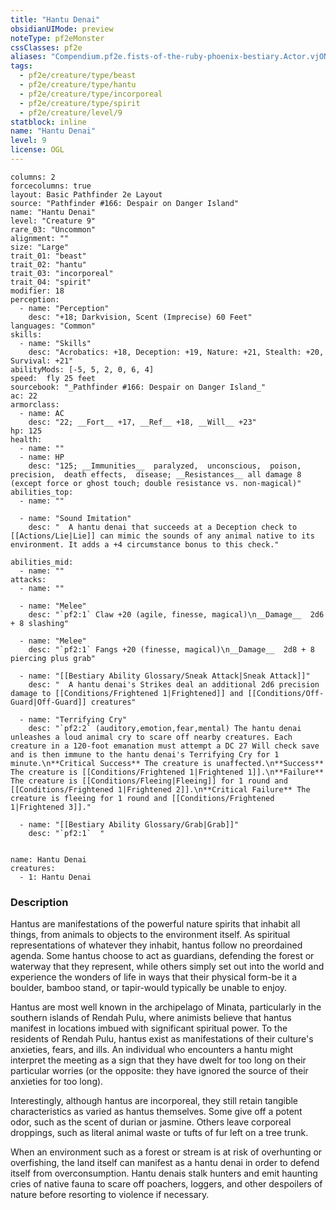 ```yaml
---
title: "Hantu Denai"
obsidianUIMode: preview
noteType: pf2eMonster
cssClasses: pf2e
aliases: "Compendium.pf2e.fists-of-the-ruby-phoenix-bestiary.Actor.vjONecsFtSFpjNaN" 
tags:
  - pf2e/creature/type/beast
  - pf2e/creature/type/hantu
  - pf2e/creature/type/incorporeal
  - pf2e/creature/type/spirit
  - pf2e/creature/level/9
statblock: inline
name: "Hantu Denai"
level: 9
license: OGL
---
```


```statblock
columns: 2
forcecolumns: true
layout: Basic Pathfinder 2e Layout
source: "Pathfinder #166: Despair on Danger Island"
name: "Hantu Denai"
level: "Creature 9"
rare_03: "Uncommon"
alignment: ""
size: "Large"
trait_01: "beast"
trait_02: "hantu"
trait_03: "incorporeal"
trait_04: "spirit"
modifier: 18
perception:
  - name: "Perception"
    desc: "+18; Darkvision, Scent (Imprecise) 60 Feet"
languages: "Common"
skills:
  - name: "Skills"
    desc: "Acrobatics: +18, Deception: +19, Nature: +21, Stealth: +20, Survival: +21"
abilityMods: [-5, 5, 2, 0, 6, 4]
speed:  fly 25 feet
sourcebook: "_Pathfinder #166: Despair on Danger Island_"
ac: 22
armorclass:
  - name: AC
    desc: "22; __Fort__ +17, __Ref__ +18, __Will__ +23"
hp: 125
health:
  - name: ""
  - name: HP
    desc: "125; __Immunities__  paralyzed,  unconscious,  poison,  precision,  death effects,  disease; __Resistances__ all damage 8 (except force or ghost touch; double resistance vs. non-magical)"
abilities_top:
  - name: ""

  - name: "Sound Imitation"
    desc: "  A hantu denai that succeeds at a Deception check to [[Actions/Lie|Lie]] can mimic the sounds of any animal native to its environment. It adds a +4 circumstance bonus to this check."

abilities_mid:
  - name: ""
attacks:
  - name: ""

  - name: "Melee"
    desc: "`pf2:1` Claw +20 (agile, finesse, magical)\n__Damage__  2d6 + 8 slashing"

  - name: "Melee"
    desc: "`pf2:1` Fangs +20 (finesse, magical)\n__Damage__  2d8 + 8 piercing plus grab"

  - name: "[[Bestiary Ability Glossary/Sneak Attack|Sneak Attack]]"
    desc: "  A hantu denai's Strikes deal an additional 2d6 precision damage to [[Conditions/Frightened 1|Frightened]] and [[Conditions/Off-Guard|Off-Guard]] creatures"

  - name: "Terrifying Cry"
    desc: "`pf2:2` (auditory,emotion,fear,mental) The hantu denai unleashes a loud animal cry to scare off nearby creatures. Each creature in a 120-foot emanation must attempt a DC 27 Will check save and is then immune to the hantu denai's Terrifying Cry for 1 minute.\n**Critical Success** The creature is unaffected.\n**Success** The creature is [[Conditions/Frightened 1|Frightened 1]].\n**Failure** The creature is [[Conditions/Fleeing|Fleeing]] for 1 round and [[Conditions/Frightened 1|Frightened 2]].\n**Critical Failure** The creature is fleeing for 1 round and [[Conditions/Frightened 1|Frightened 3]]."

  - name: "[[Bestiary Ability Glossary/Grab|Grab]]"
    desc: "`pf2:1`  "
 
```

```encounter-table
name: Hantu Denai
creatures:
  - 1: Hantu Denai
```


### Description
Hantus are manifestations of the powerful nature spirits that inhabit all things, from animals to objects to the environment itself. As spiritual representations of whatever they inhabit, hantus follow no preordained agenda. Some hantus choose to act as guardians, defending the forest or waterway that they represent, while others simply set out into the world and experience the wonders of life in ways that their physical form-be it a boulder, bamboo stand, or tapir-would typically be unable to enjoy.

Hantus are most well known in the archipelago of Minata, particularly in the southern islands of Rendah Pulu, where animists believe that hantus manifest in locations imbued with significant spiritual power. To the residents of Rendah Pulu, hantus exist as manifestations of their culture's anxieties, fears, and ills. An individual who encounters a hantu might interpret the meeting as a sign that they have dwelt for too long on their particular worries (or the opposite: they have ignored the source of their anxieties for too long).

Interestingly, although hantus are incorporeal, they still retain tangible characteristics as varied as hantus themselves. Some give off a potent odor, such as the scent of durian or jasmine. Others leave corporeal droppings, such as literal animal waste or tufts of fur left on a tree trunk.

When an environment such as a forest or stream is at risk of overhunting or overfishing, the land itself can manifest as a hantu denai in order to defend itself from overconsumption. Hantu denais stalk hunters and emit haunting cries of native fauna to scare off poachers, loggers, and other despoilers of nature before resorting to violence if necessary.
